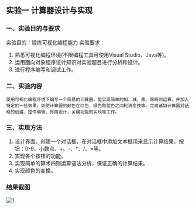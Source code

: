 ## 实验一  计算器设计与实现 ##
### 一、实验目的与要求 ###
实验目的：锻炼可视化编程能力
实验要求：
1. 熟悉可视化编程环境(不限编程工具可使用Visual Studio、Java等)。
2. 运用面向对象程序设计知识对实验题目进行分析和设计。
3. 进行程序编写和调试工作。
### 二、实验内容 ###
    使用可视化编程环境下编写一个简易的计算器，能实现简单的加、减、乘、除四则运算，并加入特定的一些效果，如使计算器的颜色在红色，绿色和蓝色之间轮流变换等。完成诸如计算器对话框的创建、控件编辑、界面设计、关键功能的实现等工作。
### 三、实现方法 ###
1. 设计界面。创建一个对话框，在对话框中添加文本框用来显示计算结果，按钮：0-9、小数点、+、-、*、/、=等。
2. 实现各个按钮的功能。
3. 实现简单的算术四则运算语法分析，保证正确的计算结果。
4. 实现颜色的变换。
### 结果截图 ###
![1]("images/image.jpg")
